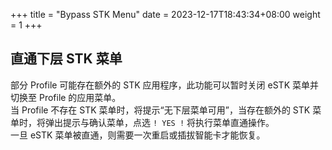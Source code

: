 +++
title = "Bypass STK Menu"
date =  2023-12-17T18:43:34+08:00
weight = 1
+++

## 直通下层 STK 菜单

部分 Profile 可能存在额外的 STK 应用程序，此功能可以暂时关闭 eSTK 菜单并切换至 Profile 的应用菜单。  
当 Profile 不存在 STK 菜单时，将提示“无下层菜单可用”，当存在额外的 STK 菜单时，将弹出提示与确认菜单，点选 `! YES !` 将执行菜单直通操作。  
一旦 eSTK 菜单被直通，则需要一次重启或插拔智能卡才能恢复。  
